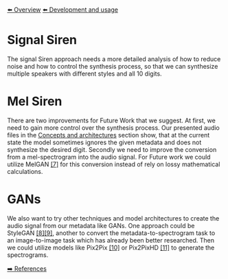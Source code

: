 [⬅️ Overview](../README.md)
[⬅️ Development and usage](./development-and-usage.md)

# Signal Siren

The signal Siren approach needs a more detailed analysis of how to reduce noise and how to control the synthesis 
process, so that we can synthesize multiple speakers with different styles and all 10 digits.

# Mel Siren

There are two improvements for Future Work that we suggest. At first, we need to gain more control over the synthesis
process. Our presented audio files in the [Concepts and architectures](./concepts-and-architectures.md) section show, 
that at the current state the model sometimes ignores the given metadata and does not synthesize the desired digit.
Secondly we need to improve the conversion from a mel-spectrogram into the audio signal. For Future work we
could utilize MelGAN [[7]](./references.md#papers-melgan) for this conversion instead of rely on lossy mathematical
calculations.

# GANs

We also want to try other techniques and model architectures to create the audio signal from our metadata like GANs.
One approach could be StyleGAN [[8]](./references.md#papers-stylegan)[[9]](./references.md#papers-stylegan2), another
to convert the metadata-to-spectrogram task to an image-to-image task which has already been better researched.
Then we could utilize models like Pix2Pix [[10]](./references.md#papers-p2p) or Pix2PixHD 
[[11]](./references.md#papers-p2phd) to generate the spectrograms.


[➡️ References](./references.md)